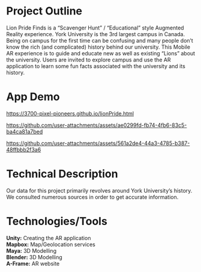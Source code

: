 # Project Outline
Lion Pride Finds is a “Scavenger Hunt” / “Educational” style Augmented Reality experience. 
York University is the 3rd largest campus in Canada. Being on campus for the first time can be confusing and many people don’t know the rich (and complicated) history behind our university. This Mobile AR experience is to guide and educate new as well as existing “Lions” about the university. 
Users are invited to explore campus and use the AR application to learn some fun facts associated with the university and its history.

# App Demo
https://3700-pixel-pioneers.github.io/lionPride.html


https://github.com/user-attachments/assets/ae0299fd-fb74-4fb6-83c5-ba4ca81a7bed



https://github.com/user-attachments/assets/561a2de4-44a3-4785-b387-48ffbbb2f3a6



# Technical Description
Our data for this project primarily revolves around York University’s history. We consulted numerous sources in order to get accurate information.


# Technologies/Tools
**Unity:** Creating the AR application <br>
**Mapbox:** Map/Geolocation services <br>
**Maya:** 3D Modelling <br>
**Blender:** 3D Modelling <br>
**A-Frame:** AR website
